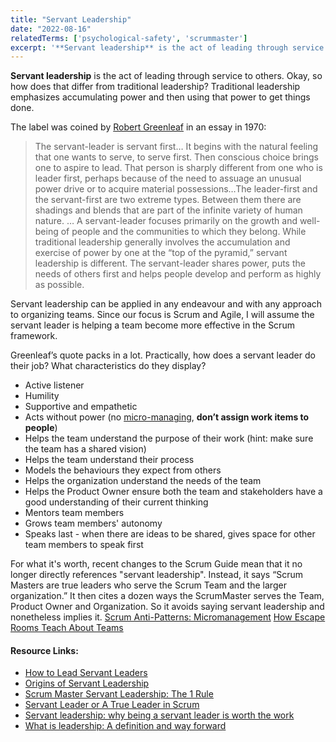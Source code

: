 ```yaml
---
title: "Servant Leadership"
date: "2022-08-16"
relatedTerms: ['psychological-safety', 'scrummaster']
excerpt: '**Servant leadership** is the act of leading through service to others. Okay, so how does'
---
```


**Servant leadership** is the act of leading through service to others. Okay, so how does that differ from traditional leadership? Traditional leadership emphasizes accumulating power and then using that power to get things done.

The label was coined by [Robert Greenleaf](https://www.greenleaf.org/what-is-servant-leadership/) in an essay in 1970:

> The servant-leader is servant first… It begins with the natural feeling that one wants to serve, to serve first. Then conscious choice brings one to aspire to lead. That person is sharply different from one who is leader first, perhaps because of the need to assuage an unusual power drive or to acquire material possessions…The leader-first and the servant-first are two extreme types. Between them there are shadings and blends that are part of the infinite variety of human nature. … A servant-leader focuses primarily on the growth and well-being of people and the communities to which they belong. While traditional leadership generally involves the accumulation and exercise of power by one at the “top of the pyramid,” servant leadership is different. The servant-leader shares power, puts the needs of others first and helps people develop and perform as highly as possible.

Servant leadership can be applied in any endeavour and with any approach to organizing teams. Since our focus is Scrum and Agile, I will assume the servant leader is helping a team become more effective in the Scrum framework.

Greenleaf’s quote packs in a lot. Practically, how does a servant leader do their job? What characteristics do they display?

- Active listener
- Humility
- Supportive and empathetic
- Acts without power (no [micro-managing](/blog/scrum-anti-patterns-micromanagement.html), **don’t assign work items to people**)
- Helps the team understand the purpose of their work (hint: make sure the team has a shared vision)
- Helps the team understand their process
- Models the behaviours they expect from others
- Helps the organization understand the needs of the team
- Helps the Product Owner ensure both the team and stakeholders have a good understanding of their current thinking
- Mentors team members
- Grows team members' autonomy
- Speaks last - when there are ideas to be shared, gives space for other team members to speak first

For what it's worth, recent changes to the Scrum Guide mean that it no longer directly references "servant leadership". Instead, it says “Scrum Masters are true leaders who serve the Scrum Team and the larger organization.” It then cites a dozen ways the ScrumMaster serves the Team, Product Owner and Organization. So it avoids saying servant leadership and nonetheless implies it. [Scrum Anti-Patterns: Micromanagement](/blog/scrum-anti-patterns-micromanagement.html) [How Escape Rooms Teach About Teams](/blog/how-escape-rooms-teach-about-teams.html)

#### Resource Links:

- [How to Lead Servant Leaders](https://medium.com/serious-scrum/how-to-lead-servant-leaders-88750d08aad4)
- [Origins of Servant Leadership](https://www.clearlyagile.com/agile-blog/origins-of-servant-leadership)
- [Scrum Master Servant Leadership: The 1 Rule](https://resources.scrumalliance.org/Video/1-rule-scrum-master-servant-leadership)
- [Servant Leader or A True Leader in Scrum](https://productcoalition.com/servant-leader-or-a-true-leader-in-scrum-49f754871bca)
- [Servant leadership: why being a servant leader is worth the work](https://nesslabs.com/servant-leadership)
- [What is leadership: A definition and way forward](https://www.mckinsey.com/featured-insights/mckinsey-explainers/what-is-leadership)

